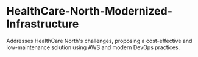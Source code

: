 # HealthCare-North-Modernized-Infrastructure
Addresses HealthCare North's challenges, proposing a cost-effective and low-maintenance solution using AWS and modern DevOps practices. 
